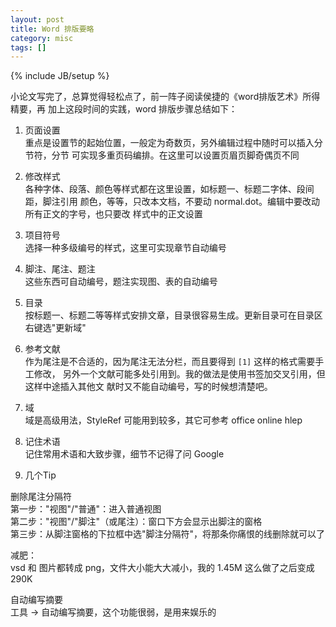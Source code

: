 ```yaml
---
layout: post
title: Word 排版要略
category: misc
tags: []
---
```

{% include JB/setup %}

小论文写完了，总算觉得轻松点了，前一阵子阅读侯捷的《word排版艺术》所得精要，再
加上这段时间的实践，word 排版步骤总结如下：

1. 页面设置<br>
重点是设置节的起始位置，一般定为奇数页，另外编辑过程中随时可以插入分节符，分节
可实现多重页码编排。在这里可以设置页眉页脚奇偶页不同

2. 修改样式<br>
各种字体、段落、颜色等样式都在这里设置，如标题一、标题二字体、段间距，脚注引用
颜色，等等，只改本文档，不要动 normal.dot。编辑中要改动所有正文的字号，也只要改
样式中的正文设置

3. 项目符号<br>
选择一种多级编号的样式，这里可实现章节自动编号

4. 脚注、尾注、题注<br>
这些东西可自动编号，题注实现图、表的自动编号

5. 目录<br>
按标题一、标题二等等样式安排文章，目录很容易生成。更新目录可在目录区右键选"更新域"

6. 参考文献<br>
作为尾注是不合适的，因为尾注无法分栏，而且要得到 `[1]` 这样的格式需要手工修改，
另外一个文献可能多处引用到。我的做法是使用书签加交叉引用，但这样中途插入其他文
献时又不能自动编号，写的时候想清楚吧。

7. 域<br>
域是高级用法，StyleRef 可能用到较多，其它可参考 office online hlep

8. 记住术语<br>
记住常用术语和大致步骤，细节不记得了问 Google

9. 几个Tip

删除尾注分隔符<br>
第一步：&quot;视图&quot;/&quot;普通&quot;：进入普通视图<br>
第二步：&quot;视图&quot;/&quot;脚注&quot;（或尾注）：窗口下方会显示出脚注的窗格<br>
第三步：从脚注窗格的下拉框中选&quot;脚注分隔符&quot;，将那条你痛恨的线删除就可以了

减肥：<br>
vsd 和 图片都转成 png，文件大小能大大减小，我的 1.45M 这么做了之后变成290K

自动编写摘要<br>
工具 -&gt; 自动编写摘要，这个功能很弱，是用来娱乐的
